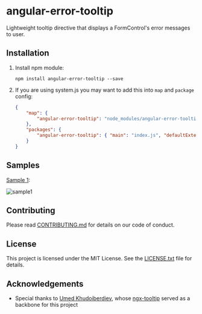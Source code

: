 # angular-error-tooltip

Lightweight tooltip directive that displays a FormControl's error messages to user.
<!--![angular 2 tooltip](https://raw.githubusercontent.com/NaughtyMC/angular-error-tooltip/master/resources/tooltip-example.png)-->

## Installation

1. Install npm module:

    `npm install angular-error-tooltip --save`

2. If you are using system.js you may want to add this into `map` and `package` config:

    ```json
    {
        "map": {
            "angular-error-tooltip": "node_modules/angular-error-tooltip"
        },
        "packages": {
            "angular-error-tooltip": { "main": "index.js", "defaultExtension": "js" }
        }
    }
    ```

## Samples

[Sample 1](https://github.com/NaughtyMC/angular-error-tooltip/blob/master/sample/sample1):

![sample1](sample/demo/demo.gif "sample1") 


## Contributing
Please read [CONTRIBUTING.md](CONTRIBUTING.md) for details on our code of conduct.

## License
This project is licensed under the MIT License. See the [LICENSE.txt](LICENSE.txt) file for details.

## Acknowledgements
 * Special thanks to [Umed Khudoiberdiev](https://github/com/pleerock), whose [ngx-tooltip](https://github.com/pleerock/ng2-tooltip) served as a backbone for this project

